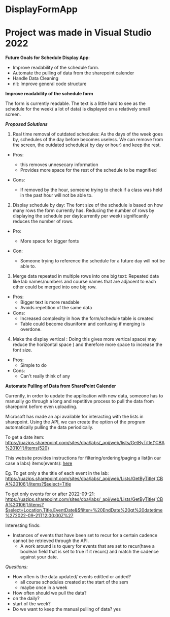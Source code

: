 # DisplayFormApp
# Project was made in Visual Studio 2022



**Future Goals for Schedule Display App**:
- Improve readability of the schedule form. 
- Automate the pulling of data from the sharepoint calender
- Handle Data Cleaning
- nit: Improve general code structure

**Improve readability of the schedule form**

The form is currently readable. The text is a little hard to see as the schedule for the week( a lot of data) is displayed on a relatively small screen.

***Proposed Solutions***
1. Real time removal of outdated schedules: As the days of the week goes by, schedules of the day before becomes useless. We can remove from the screen, the outdated schedules( by day or hour) and keep the rest.
  - Pros:
    - this removes unnesecary information
    - Provides more space for the rest of the schedule to be magnified

  - Cons:
    - If removed by the hour, someone trying to check if a class was held in the past hour will not be able to.
  
2. Display schedule by day: The font size of the schedule is based on how many rows the form currently has. Reducing the number of rows by displaying the schedule per day(currently per week)  significantly reduces the number of rows.
 
  - Pro:
    - More space for bigger fonts

  - Con:
    - Someone trying to reference the schedule for a future day will not be able to.

3. Merge data repeated in multiple rows into one big text: Repeated data like lab names/numbers and course names that are adjacent to each other could be merged into one big row. 
  - Pros: 
    - Bigger text is more readable
    - Avoids repetition of the same data
  - Cons:
    - Increased complexity in how the form/schedule table is created
    - Table could become disuniform and confusing if merging is overdone.

4. Make the display vertical : Doing this gives more vertical space( may reduce the horizontal space ) and therefore more space to increase the font size.
  - Pros: 
    - Simple to do
  - Cons:
    - Can't really think of any


**Automate Pulling of Data from SharePoint Calender**

Currently, in order to update the application with new data, someone has to manually go through a long and repetitive process to pull the data from sharepoint before even uploading.

Microsoft has made an api available for interacting with the lists in sharepoint.  Using the API, we can create the option of the program automatically pulling the data periodically.



To get a date item: https://uazips.sharepoint.com/sites/cba/labs/_api/web/lists/GetByTitle('CBA%20101')/Items(520)


This website provides instructions for filtering/ordering/paging a list(in our case a labs) items(events): [here](https://social.technet.microsoft.com/wiki/contents/articles/35796.sharepoint-2013-using-rest-api-for-selecting-filtering-sorting-and-pagination-in-sharepoint-list.aspx)

Eg. To get only a the title of each event in the lab: 
https://uazips.sharepoint.com/sites/cba/labs/_api/web/Lists/GetByTitle('CBA%20106')/items?$select=Title

To get only events for or after 2022-09-21:
https://uazips.sharepoint.com/sites/cba/labs/_api/web/Lists/GetByTitle('CBA%20106')/items?$select=Location,Title,EventDate&$filter=%20EndDate%20gt%20datetime%272022-09-21T12:00:00Z%27
 

Interesting finds:
- Instances of events that have been set to recur for a certain cadence cannot be retrieved through the API.
  - A work around is to query for events that are set to recur(have a boolean field that is set to true if it recurs) and match the cadence against your date.


*Questions:*
- How often is the data updated/ events editted or added?
  - all course schedules created at the start of the sem
  - maybe once in a week 
- How often should we pull the data?
 - on the daily?
 - start of the week?
- Do we want to keep the manual pulling of data?
  yes
